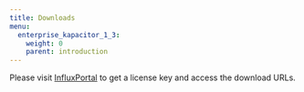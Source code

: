 ```yaml
---
title: Downloads
menu:
  enterprise_kapacitor_1_3:
    weight: 0
    parent: introduction
---
```


Please visit [InfluxPortal](https://portal.influxdata.com/) to get a license key and access the download URLs.

